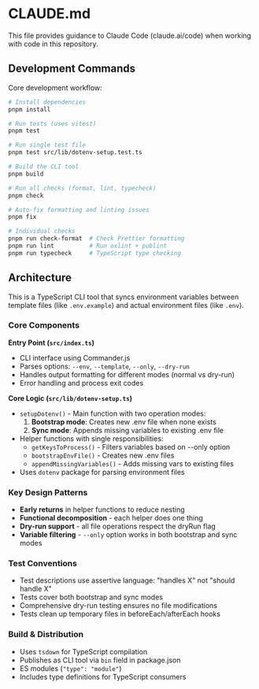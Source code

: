 # CLAUDE.md

This file provides guidance to Claude Code (claude.ai/code) when working with code in this repository.

## Development Commands

Core development workflow:

```bash
# Install dependencies
pnpm install

# Run tests (uses vitest)
pnpm test

# Run single test file
pnpm test src/lib/dotenv-setup.test.ts

# Build the CLI tool
pnpm build

# Run all checks (format, lint, typecheck)
pnpm check

# Auto-fix formatting and linting issues
pnpm fix

# Individual checks
pnpm run check-format  # Check Prettier formatting
pnpm run lint          # Run oxlint + publint
pnpm run typecheck     # TypeScript type checking
```

## Architecture

This is a TypeScript CLI tool that syncs environment variables between template files (like `.env.example`) and actual environment files (like `.env`).

### Core Components

**Entry Point (`src/index.ts`)**

- CLI interface using Commander.js
- Parses options: `--env`, `--template`, `--only`, `--dry-run`
- Handles output formatting for different modes (normal vs dry-run)
- Error handling and process exit codes

**Core Logic (`src/lib/dotenv-setup.ts`)**

- `setupDotenv()` - Main function with two operation modes:
  1. **Bootstrap mode**: Creates new .env file when none exists
  2. **Sync mode**: Appends missing variables to existing .env file
- Helper functions with single responsibilities:
  - `getKeysToProcess()` - Filters variables based on --only option
  - `bootstrapEnvFile()` - Creates new .env files
  - `appendMissingVariables()` - Adds missing vars to existing files
- Uses `dotenv` package for parsing environment files

### Key Design Patterns

- **Early returns** in helper functions to reduce nesting
- **Functional decomposition** - each helper does one thing
- **Dry-run support** - all file operations respect the dryRun flag
- **Variable filtering** - `--only` option works in both bootstrap and sync modes

### Test Conventions

- Test descriptions use assertive language: "handles X" not "should handle X"
- Tests cover both bootstrap and sync modes
- Comprehensive dry-run testing ensures no file modifications
- Tests clean up temporary files in beforeEach/afterEach hooks

### Build & Distribution

- Uses `tsdown` for TypeScript compilation
- Publishes as CLI tool via `bin` field in package.json
- ES modules (`"type": "module"`)
- Includes type definitions for TypeScript consumers
